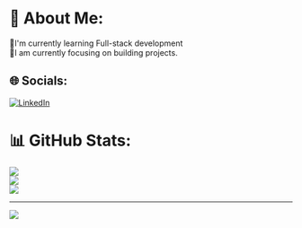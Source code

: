 # 💫 About Me:
🔭I'm currently learning Full-stack development<br>🚀I am currently focusing on building projects.


## 🌐 Socials:
[![LinkedIn](https://img.shields.io/badge/LinkedIn-%230077B5.svg?logo=linkedin&logoColor=white)](https://linkedin.com/in/https://www.linkedin.com/in/pranjal-udhwani-b3864523b?lipi=urn%3Ali%3Apage%3Ad_flagship3_profile_view_base_contact_details%3BgRt0IUfwSK2MVcfxLrbF9w%3D%3D) 


# 📊 GitHub Stats:
![](https://github-readme-stats.vercel.app/api?username=Pranjal0410&theme=dark&hide_border=false&include_all_commits=true&count_private=true)<br/>
![](https://github-readme-streak-stats.herokuapp.com/?user=Pranjal0410&theme=dark&hide_border=false)<br/>
![](https://github-readme-stats.vercel.app/api/top-langs/?username=Pranjal0410&theme=dark&hide_border=false&include_all_commits=true&count_private=true&layout=compact)

---
[![](https://visitcount.itsvg.in/api?id=Pranjal0410&icon=0&color=0)](https://visitcount.itsvg.in)

<!-- Proudly created with GPRM ( https://gprm.itsvg.in ) -->

<!--
**Pranjal0410/Pranjal0410** is a ✨ _special_ ✨ repository because its `README.md` (this file) appears on your GitHub profile.

Here are some ideas to get you started:

- 🔭 I’m currently working on ...
- 🌱 I’m currently learning ...
- 👯 I’m looking to collaborate on ...
- 🤔 I’m looking for help with ...
- 💬 Ask me about ...
- 📫 How to reach me: ...
- 😄 Pronouns: ...
- ⚡ Fun fact: ...
-->
